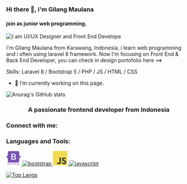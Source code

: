 ### Hi there 👋, i'm Gilang Maulana 
#### join as junior web programming.
![I am UI/UX Designer and Front End Develope](https://png.pngtree.com/png-vector/20200429/ourmid/pngtree-web-development-concept-flat-design-png-image_2197063.jpg)

I'm Gilang Maulana from Karawang, Indonesia, i learn web programming and i often using laravel 8 framework.
Now I'm focusing on Front End & Back End Developer, you can check in design portofolio here ==>

Skills: Laravel 8 / Bootstrap 5 / PHP / JS / HTML / CSS

- 🔭 I’m currently working on this page. 

![Anurag's GitHub stats](https://github-readme-stats.vercel.app/api?username=gilangmaulana1405&theme=dark&show_icons=true)

<h3 align="center">A passionate frontend developer from Indonesia</h3>

<h3 align="left">Connect with me:</h3>
<p align="left">
</p>

<h3 align="left">Languages and Tools:</h3>
<p align="left"> 
  <a href="https://getbootstrap.com" target="_blank" rel="noreferrer"> 
    <img src="https://raw.githubusercontent.com/devicons/devicon/master/icons/bootstrap/bootstrap-plain-wordmark.svg" alt="bootstrap" width="40" height="40"/> 
  </a> 
   <a href="https://laravel.com" target="_blank" rel="noreferrer"> 
    <img src="https://455821-1681156-raikfcquaxqncofqfm.stackpathdns.com/wp-content/uploads/2021/02/1_rzXx1ZgX05VRQdKE5pITKA.png" alt="bootstrap" width="40" height="40"/> 
  </a> 
  <a href="https://developer.mozilla.org/en-US/docs/Web/JavaScript" target="_blank" rel="noreferrer"> 
    <img src="https://raw.githubusercontent.com/devicons/devicon/master/icons/javascript/javascript-original.svg" alt="javascript" width="40" height="40"/> 
  </a>  
  <a href="https://developer.mozilla.org/en-US/docs/Web/JavaScript" target="_blank" rel="noreferrer"> 
    <img src="https://www.php.net/images/logos/new-php-logo.svg" alt="javascript" width="40" height="40"/> 
  </a>  
</p>

[![Top Langs](https://github-readme-stats.vercel.app/api/top-langs/?username=Gidion1&layout=compact)](https://github.com/anuraghazra/github-readme-stats)
